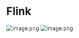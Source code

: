 # Flink

![image.png](https://cdn.nlark.com/yuque/0/2022/png/12431514/1646576450066-2493dafa-0f43-4ee7-8992-1f39f483bda8.png#clientId=u2ab99890-4984-4&crop=0&crop=0&crop=1&crop=1&from=paste&id=udbbefca1&margin=%5Bobject%20Object%5D&name=image.png&originHeight=1152&originWidth=1846&originalType=url&ratio=1&rotation=0&showTitle=false&size=855593&status=done&style=none&taskId=u98c3d981-da31-4e17-ac10-e7e56bb9b2a&title=)
![image.png](https://cdn.nlark.com/yuque/0/2022/png/12431514/1646576680326-eb3457a9-54c3-45e1-aa98-fd6dd829377e.png#clientId=u2ab99890-4984-4&crop=0&crop=0&crop=1&crop=1&from=paste&height=621&id=u4515491a&margin=%5Bobject%20Object%5D&name=image.png&originHeight=1242&originWidth=1824&originalType=binary&ratio=1&rotation=0&showTitle=false&size=1422145&status=done&style=none&taskId=ud4a9f6c0-62a4-42ec-8591-38931cfa212&title=&width=912)






























